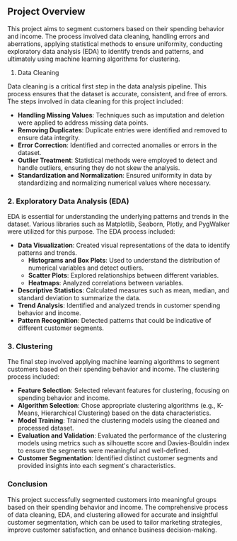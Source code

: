 ## Project Overview

This project aims to segment customers based on their spending behavior and income. The process involved data cleaning, handling errors and aberrations, applying statistical methods to ensure uniformity, conducting exploratory data analysis (EDA) to identify trends and patterns, and ultimately using machine learning algorithms for clustering.

1. Data Cleaning

Data cleaning is a critical first step in the data analysis pipeline. This process ensures that the dataset is accurate, consistent, and free of errors. The steps involved in data cleaning for this project included:

- **Handling Missing Values**: Techniques such as imputation and deletion were applied to address missing data points.
- **Removing Duplicates**: Duplicate entries were identified and removed to ensure data integrity.
- **Error Correction**: Identified and corrected anomalies or errors in the dataset.
- **Outlier Treatment**: Statistical methods were employed to detect and handle outliers, ensuring they do not skew the analysis.
- **Standardization and Normalization**: Ensured uniformity in data by standardizing and normalizing numerical values where necessary.

### 2. Exploratory Data Analysis (EDA)

EDA is essential for understanding the underlying patterns and trends in the dataset. Various libraries such as Matplotlib, Seaborn, Plotly, and PygWalker were utilized for this purpose. The EDA process included:

- **Data Visualization**: Created visual representations of the data to identify patterns and trends.
  - **Histograms and Box Plots**: Used to understand the distribution of numerical variables and detect outliers.
  - **Scatter Plots**: Explored relationships between different variables.
  - **Heatmaps**: Analyzed correlations between variables.
- **Descriptive Statistics**: Calculated measures such as mean, median, and standard deviation to summarize the data.
- **Trend Analysis**: Identified and analyzed trends in customer spending behavior and income.
- **Pattern Recognition**: Detected patterns that could be indicative of different customer segments.

### 3. Clustering

The final step involved applying machine learning algorithms to segment customers based on their spending behavior and income. The clustering process included:

- **Feature Selection**: Selected relevant features for clustering, focusing on spending behavior and income.
- **Algorithm Selection**: Chose appropriate clustering algorithms (e.g., K-Means, Hierarchical Clustering) based on the data characteristics.
- **Model Training**: Trained the clustering models using the cleaned and processed dataset.
- **Evaluation and Validation**: Evaluated the performance of the clustering models using metrics such as silhouette score and Davies-Bouldin index to ensure the segments were meaningful and well-defined.
- **Customer Segmentation**: Identified distinct customer segments and provided insights into each segment's characteristics.

### Conclusion

This project successfully segmented customers into meaningful groups based on their spending behavior and income. The comprehensive process of data cleaning, EDA, and clustering allowed for accurate and insightful customer segmentation, which can be used to tailor marketing strategies, improve customer satisfaction, and enhance business decision-making.
